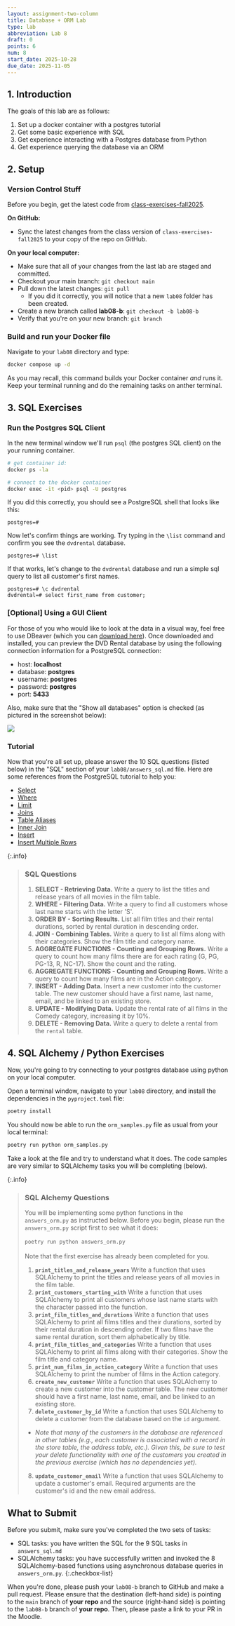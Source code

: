 ```yaml
---
layout: assignment-two-column
title: Database + ORM Lab
type: lab
abbreviation: Lab 8
draft: 0
points: 6
num: 8
start_date: 2025-10-28
due_date: 2025-11-05
---
```


<style>

    blockquote.info {
        padding: 20px;
    }
    blockquote.info h3, blockquote.info li {
        margin-bottom: 20px;
    }
    td ul {
        margin-top: 10px !important;
    }
    table th:first-child, 
    table td:first-child {
        width: auto;
        max-width: 200px;
        /* min-width:200px; */
    }

    table th:last-child, 
    table td:last-child {
        width: auto;
        min-width:130px !important;
    }

    table th:nth-child(3), 
    table td:nth-child(3) {
        width: auto;
        min-width:200px !important;
    }

    table code {
        font-weight: 600;
        font-size: 1.1em;
    }

    blockquote.updates {
        background-color: #d4edda;
        border: solid 1px #c3e6cb;
    }
    blockquote.updates h2, 
    blockquote.updates p, 
    blockquote.updates li, 
    blockquote.updates a {
        color: #155724;
    }
    blockquote.updates h2 {
        border-bottom: solid 1px #155724;
    }
    blockquote.updates a:hover {
        background-color: transparent;
    }

</style>

## 1. Introduction

The goals of this lab are as follows:

1. Set up a docker container with a postgres tutorial
1. Get some basic experience with SQL
1. Get experience interacting with a Postgres database from Python
1. Get experience querying the database via an ORM

## 2. Setup

### Version Control Stuff
Before you begin, get the latest code from <a href="https://github.com/csci338/class-exercises-fall2025" target="_blank">class-exercises-fall2025</a>. 

**On GitHub:**
* Sync the latest changes from the class version of `class-exercises-fall2025` to your copy of the repo on GitHub.

**On your local computer:**
* Make sure that all of your changes from the last lab are staged and committed.
* Checkout your main branch: `git checkout main`
* Pull down the latest changes: `git pull`
    * If you did it correctly, you will notice that a new `lab08` folder has been created.
* Create a new branch called **lab08-b**: `git checkout -b lab08-b`
* Verify that you're on your new branch: `git branch`


### Build and run your Docker file
Navigate to your `lab08` directory and type:

```bash
docker compose up -d
```

As you may recall, this command builds your Docker container *and* runs it. Keep your terminal running and do the remaining tasks on anther terminal.


## 3. SQL Exercises

### Run the Postgres SQL Client

In the new terminal window we'll run `psql` (the postgres SQL
client) on the your running container.

```bash
# get container id:
docker ps -la

# connect to the docker container
docker exec -it <pid> psql -U postgres
```

If you did this correctly, you should see a PostgreSQL shell that looks like this:

```
postgres=#
```

Now let's confirm things are working. Try typing in the `\list`
command and confirm you see the `dvdrental` database.

```
postgres=# \list
```

If that works, let's change to the `dvdrental` database and run a
simple sql query to list all customer's first names.

```
postgres=# \c dvdrental
dvdrental=# select first_name from customer;
```

### [Optional] Using a GUI Client
For those of you who would like to look at the data in a visual way, feel free to use DBeaver (which you can <a href="https://dbeaver.io/download/" target="_blank">download here</a>). Once downloaded and installed, you can preview the DVD Rental database by using the following connection information for a PostgreSQL connection:

* host: **localhost**
* database: **postgres**
* username: **postgres**
* password: **postgres**
* port: **5433**

Also, make sure that the "Show all databases" option is checked (as pictured in the screenshot below):

<img class="medium frame" src="/fall2025/assets/images/labs/lab08/dbeaver-ss.png" />

### Tutorial

Now that you're all set up, please answer the 10 SQL questions (listed below) in the "SQL" section of your `lab08/answers_sql.md` file. Here are some references from the PostgreSQL tutorial to help you:

- [Select](https://www.postgresqltutorial.com/postgresql-tutorial/postgresql-select/)
- [Where](https://www.postgresqltutorial.com/postgresql-tutorial/postgresql-where/)
- [Limit](https://www.postgresqltutorial.com/postgresql-tutorial/postgresql-limit/)
- [Joins](https://www.postgresqltutorial.com/postgresql-tutorial/postgresql-joins/)
- [Table Aliases](https://www.postgresqltutorial.com/postgresql-tutorial/postgresql-alias/)
- [Inner Join](https://www.postgresqltutorial.com/postgresql-tutorial/postgresql-inner-join/)
- [Insert](https://www.postgresqltutorial.com/postgresql-tutorial/postgresql-insert/)
- [Insert Multiple Rows](https://www.postgresqltutorial.com/postgresql-tutorial/postgresql-insert-multiple-rows/)

{:.info}
> ### SQL Questions
> 1. **SELECT - Retrieving Data.** Write a query to list the titles and release years of all movies in the film table.
> 2. **WHERE - Filtering Data.** Write a query to find all customers whose last name starts with the letter 'S'.
> 3. **ORDER BY - Sorting Results.** List all film titles and their rental durations, sorted by rental duration in descending order.
> 4. **JOIN - Combining Tables.** Write a query to list all films along with their categories. Show the film title and category name.
> 5. **AGGREGATE FUNCTIONS - Counting and Grouping Rows.** Write a query to count how many films there are for each rating (G, PG, PG-13, R, NC-17). Show the count and the rating.
> 6. **AGGREGATE FUNCTIONS - Counting and Grouping Rows.** Write a query to count how many films are in the Action category.
> 7. **INSERT - Adding Data.** Insert a new customer into the customer table. The new customer should have a first name, last name, email, and be linked to an existing store.
> 8. **UPDATE - Modifying Data.** Update the rental rate of all films in the Comedy category, increasing it by 10%.
> 9. **DELETE - Removing Data.** Write a query to delete a rental from the `rental` table.

## 4. SQL Alchemy / Python Exercises
Now, you're going to try connecting to your postgres database using python on your local computer.

Open a terminal window, navigate to your `lab08` directory, and install the dependencies in the `pyproject.toml` file:

```bash 
poetry install
```

You should now be able to run the `orm_samples.py` file as usual from your local terminal:

```bash 
poetry run python orm_samples.py
```

Take a look at the file and try to understand what it does. The code samples are very similar to SQLAlchemy tasks you will be completing (below). 

{:.info}
> ### SQL Alchemy Questions
> You will be implementing some python functions in the `answers_orm.py` as instructed below.
> Before you begin, please run the `answers_orm.py` script first to see what it does:<br><br>
> `poetry run python answers_orm.py`<br><br>
> Note that the first exercise has already been completed for you.
> 1. **`print_titles_and_release_years`** Write a function that uses SQLAlchemy to print the titles and release years of all movies in the film table.
> 2. **`print_customers_starting_with`** Write a function that uses SQLAlchemy to print all customers whose last name starts with the character passed into the function.
> 3. **`print_film_titles_and_durations`** Write a function that uses SQLAlchemy to print all films titles and their durations, sorted by their rental duration in descending order. If two films have the same rental duration, sort them alphabetically by title.
> 4. **`print_film_titles_and_categories`** Write a function that uses SQLAlchemy to print all films along with their categories. Show the film title and category name.
> 5. **`print_num_films_in_action_category`** Write a function that uses SQLAlchemy to print the number of films in the Action category.
> 6. **`create_new_customer`** Write a function that uses SQLAlchemy to create a new customer into the customer table. The new customer should have a first name, last name, email, and be linked to an existing store.
> 7. **`delete_customer_by_id`** Write a function that uses SQLAlchemy to delete a customer from the database based on the `id` argument.
>   * *Note that many of the customers in the database are referenced in other tables (e.g., each customer is associated with a record in the store table, the address table, etc.). Given this, be sure to test your delete functionality with one of the customers you created in the previous exercise (which has no dependencies yet).*
> 8. **`update_customer_email`** Write a function that uses SQLAlchemy to update a customer's email. Required arguments are the customer's id and the new email address.

## What to Submit
Before you submit, make sure you've completed the two sets of tasks:

* SQL tasks: you have written the SQL for the 9 SQL tasks in `answers_sql.md`
* SQLAlchemy tasks: you have successfully written and invoked the 8 SQLAlchemy-based functions using asynchronous database queries in `answers_orm.py`.
{:.checkbox-list}

When you're done, please push your `lab08-b` branch to GitHub and make a pull request. Please ensure that the destination (left-hand side) is pointing to the `main` branch of **your repo** and the source (right-hand side) is pointing to the `lab08-b` branch of **your repo**. Then, please paste a link to your PR in the Moodle.
